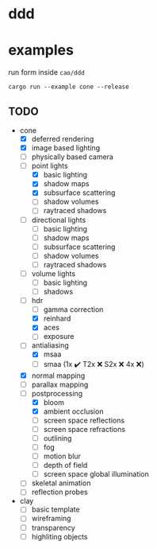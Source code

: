 
# ddd

# examples
run form inside `cao/ddd`
```
cargo run --example cone --release
```

## TODO

- cone
    - [x] deferred rendering
    - [x] image based lighting
    - [ ] physically based camera
    - [ ] point lights
        - [x] basic lighting
        - [x] shadow maps
        - [x] subsurface scattering
        - [ ] shadow volumes
        - [ ] raytraced shadows
    - [ ] directional lights
        - [ ] basic lighting
        - [ ] shadow maps
        - [ ] subsurface scattering
        - [ ] shadow volumes
        - [ ] raytraced shadows
    - [ ] volume lights
        - [ ] basic lighting
        - [ ] shadows
    - [ ] hdr
        - [ ] gamma correction
        - [x] reinhard
        - [x] aces
        - [ ] exposure
    - [ ] antialiasing
        - [x] msaa
        - [ ] smaa (1x ✔️ T2x ❌ S2x ❌ 4x ❌)
    - [x] normal mapping
    - [ ] parallax mapping
    - [ ] postprocessing
        - [x] bloom
        - [x] ambient occlusion
        - [ ] screen space reflections
        - [ ] screen space refractions
        - [ ] outlining
        - [ ] fog
        - [ ] motion blur
        - [ ] depth of field
        - [ ] screen space global illumination
    - [ ] skeletal animation
    - [ ] reflection probes
- clay
    - [ ] basic template
    - [ ] wireframing
    - [ ] transparency
    - [ ] highliting objects
